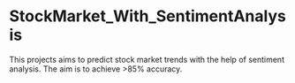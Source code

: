 # StockMarket_With_SentimentAnalysis
This projects aims to predict stock market trends with the help of sentiment analysis. The aim is to achieve >85% accuracy.

